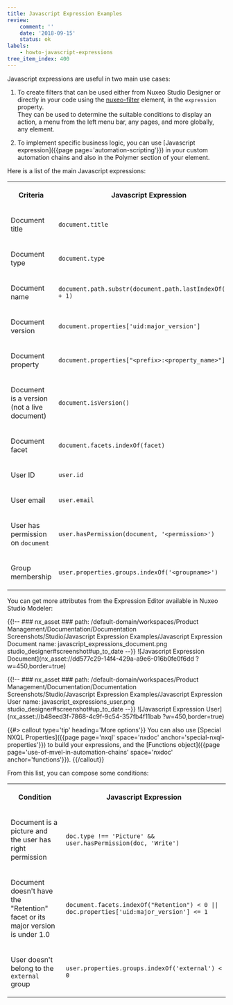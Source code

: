 ```yaml
---
title: Javascript Expression Examples
review:
    comment: ''
    date: '2018-09-15'
    status: ok
labels:
    - howto-javascript-expressions
tree_item_index: 400
---
```


Javascript expressions are useful in two main use cases:

1. To create filters that can be used either from Nuxeo Studio Designer or directly in your code using the [nuxeo-filter](https://www.webcomponents.org/element/nuxeo/nuxeo-ui-elements/elements/nuxeo-filter) element, in the `expression` property.</br>
  They can be used to determine the suitable conditions to display an action, a menu from the left menu bar, any pages, and more globally, any element.

2. To implement specific business logic, you can use [Javascript expression]({{page page='automation-scripting'}}) in your custom automation chains and also in the Polymer section of your element.


Here is a list of the main Javascript expressions:

<div class="table-scroll">

<table class="hover">

<tbody>

<tr><th colspan="1">

Criteria

</th><th colspan="1">

Javascript Expression

</th></tr><tr><td colspan="1">

Document title

</td><td colspan="1">

`document.title`

</td></tr><tr><td colspan="1">

Document type

</td><td colspan="1">

`document.type`

</td></tr><tr><td colspan="1">

Document name

</td><td colspan="1">

`document.path.substr(document.path.lastIndexOf('/') + 1)`

</td></tr><tr><td colspan="1">

Document version

</td><td colspan="1">

`document.properties['uid:major_version']`

</td></tr><tr><td colspan="1">

Document property

</td><td colspan="1">

`document.properties["<prefix>:<property_name>"]`

</td></tr><tr><td colspan="1">

Document is a version (not a live document)

</td><td colspan="1">

`document.isVersion()`

</td></tr><tr><td colspan="1">

Document facet

</td><td colspan="1">

`document.facets.indexOf(facet)`

</td></tr><tr><td colspan="1">

User ID

</td><td colspan="1">

`user.id`

</td></tr><tr><td colspan="1">

User email

</td><td colspan="1">

`user.email`

</td></tr><tr><td colspan="1">

User has permission on `document`

</td><td colspan="1">

`user.hasPermission(document, '<permission>')`

</td></tr><tr><td colspan="1">

Group membership

</td><td colspan="1">

`user.properties.groups.indexOf('<groupname>')`

</td></tr></tbody></table></div>

You can get more attributes from the Expression Editor available in Nuxeo Studio Modeler:

{{!--     ### nx_asset ###
    path: /default-domain/workspaces/Product Management/Documentation/Documentation Screenshots/Studio/Javascript Expression Examples/Javascript Expression Document
    name: javascript_expressions_document.png
    studio_designer#screenshot#up_to_date
--}}
![Javascript Expression Document](nx_asset://dd577c29-14f4-429a-a9e6-016b0fe0f6dd ?w=450,border=true)

{{!--     ### nx_asset ###
    path: /default-domain/workspaces/Product Management/Documentation/Documentation Screenshots/Studio/Javascript Expression Examples/Javascript Expression User
    name: javascript_expressions_user.png
    studio_designer#screenshot#up_to_date
--}}
![Javascript Expression User](nx_asset://b48eed3f-7868-4c9f-9c54-357fb4f11bab ?w=450,border=true)



{{#> callout type='tip' heading='More options'}}
You can also use [Special NXQL Properties]({{page page='nxql' space='nxdoc' anchor='special-nxql-properties'}}) to build your expressions, and the [Functions object]({{page page='use-of-mvel-in-automation-chains' space='nxdoc' anchor='functions'}}).
{{/callout}}

From this list, you can compose some conditions:

<div class="table-scroll">

<table class="hover">

<tbody>

<tr><th colspan="1">

Condition

</th><th colspan="1">

Javascript Expression

</th></tr><tr><td colspan="1">

Document is a picture and the user has right permission

</td><td colspan="1">

`doc.type !== 'Picture' && user.hasPermission(doc, 'Write')`

</td></tr><tr><td colspan="1">

Document doesn't have the "Retention" facet or its major version is under 1.0

</td><td colspan="1">

`document.facets.indexOf("Retention") < 0 || doc.properties['uid:major_version'] <= 1`

</td></tr><tr><td colspan="1">

User doesn't belong to the `external` group

</td><td colspan="1">

`user.properties.groups.indexOf('external') < 0`

</td></tr></tbody></table></div>
